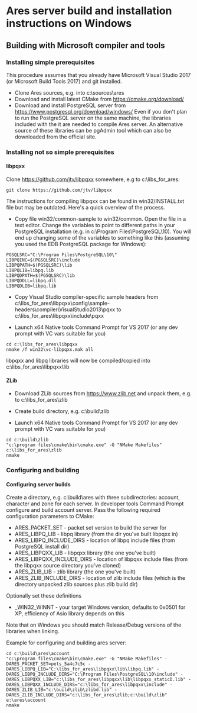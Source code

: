 # Ares server build and installation instructions on Windows

## Building with Microsoft compiler and tools

### Installing simple prerequisites

This procedure assumes that you already have Microsoft Visual Studio 2017 (or Microsoft
Build Tools 2017) and git installed.

- Clone Ares sources, e.g. into c:\sources\ares
- Download and install latest CMake from https://cmake.org/download/
- Download and install PostgreSQL server from https://www.postgresql.org/download/windows/
Even if you don't plan to run the PostgreSQL server on the same machine, the libraries
included with the it are needed to compile Ares server. An alternative source of these
libraries can be pgAdmin tool which can also be downloaded from the official site.

### Installing not so simple prerequisites

#### libpqxx
Clone https://github.com/jtv/libpqxx somewhere, e.g to c:\libs_for_ares\:

```
git clone https://github.com/jtv/libpqxx
```

The instructions for compiling libpqxx can be found in win32/INSTALL.txt file but may
be outdated.
Here's a quick overview of the process.

- Copy file win32/common-sample to win32/common. Open the file in a text editor.
Change the variables to point to different paths in your PostgreSQL installation (e.g. in c:\Program Files\PostgreSQL\10).
You will end up changing some of the variables to something like this (assuming you used the EDB PostgreSQL package for Windows):

```
PGSQLSRC="C:\Program Files\PostgreSQL\10\"
LIBPQINC=$(PGSQLSRC)\include
LIBPQPATH=$(PGSQLSRC)\lib
LIBPQLIB=libpq.lib
LIBPQDPATH=$(PGSQLSRC)\lib
LIBPQDDLL=libpq.dll
LIBPQDLIB=libpq.lib
```

- Copy Visual Studio compiler-specific sample headers from c:\libs_for_ares\libpqxx\config\sample-headers\compiler\VisualStudio2013\pqxx to c:\libs_for_ares\libpqxx\include\pqxx

- Launch x64 Native tools Command Prompt for VS 2017 (or any dev prompt with VC vars suitable for you)

```
cd c:\libs_for_ares\libpqxx
nmake /f win32\vc-libpqxx.mak all
```

libpqxx and libpq libraries will now be compiled/copied into c:\libs_for_ares\libpqxx\lib

#### ZLib
- Download ZLib sources from https://www.zlib.net and unpack them, e.g. to c:\libs_for_ares\zlib

- Create build directory, e.g. c:\build\zlib

- Launch x64 Native tools Command Prompt for VS 2017 (or any dev prompt with VC vars suitable for you)

```
cd c:\build\zlib
"c:\program files\cmake\bin\cmake.exe" -G "NMake Makefiles" c:\libs_for_ares\zlib
nmake
```

### Configuring and building

#### Configuring server builds

Create a directory, e.g. c:\build\ares with three subdirectories: account, character and zone for each server.
In developer tools Command Prompt configure and build account server. Pass the following required configuration parameters to CMake:
- ARES_PACKET_SET - packet set version to build the server for
- ARES_LIBPQ_LIB - libpq library (from the dir you've built libpqxx in)
- ARES_LIBPQ_INCLUDE_DIRS - location of libpq include files (from PostgreSQL install dir)
- ARES_LIBPQXX_LIB - libpqxx library (the one you've built)
- ARES_LIBPQXX_INCLUDE_DIRS - location of libpqxx include files (from the libpqxx source directory you've cloned)
- ARES_ZLIB_LIB - zlib library (the one you've built)
- ARES_ZLIB_INCLUDE_DIRS - location of zlib include files (which is the directory unpacked zlib sources plus zlib build dir)

Optionally set these definitions
- _WIN32_WINNT - your target Windows version, defaults to 0x0501 for XP, efficiency of Asio library depends on this

Note that on Windows you should match Release/Debug versions of the libraries when linking.

Example for configuring and building ares server:

```
cd c:\build\ares\account
"c:\program files\cmake\bin\cmake.exe" -G "NMake Makefiles" -DARES_PACKET_SET=pets_5a4c7c5c -DARES_LIBPQ_LIB="C:\libs_for_ares\libpqxx\lib\libpq.lib" -DARES_LIBPQ_INCLUDE_DIRS="C:\Program Files\PostgreSQL\10\include" -DARES_LIBPQXX_LIB="c:\libs_for_ares\libpqxx\lib\libpqxx_staticD.lib" -DARES_LIBPQXX_INCLUDE_DIRS="c:\libs_for_ares\libpqxx\include" -DARES_ZLIB_LIB="c:\build\zlib\zlibd.lib" -DARES_ZLIB_INCLUDE_DIRS="c:\libs_for_ares\zlib;c:\build\zlib" e:\ares\account
nmake
```

